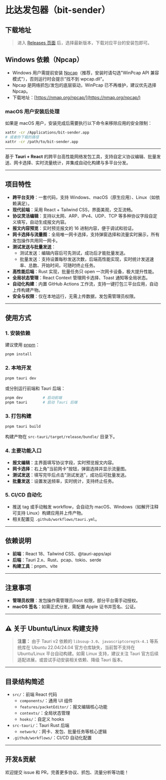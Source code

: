 # 比达发包器（bit-sender）

## 下载地址

> 进入 [Releases 页面](../../releases/latest) 后，选择最新版本，下载对应平台的安装包即可。


## Windows 依赖（Npcap）

- Windows 用户需提前安装 [Npcap](https://nmap.org/npcap/)（推荐，安装时请勾选"WinPcap API 兼容模式"），否则运行时会提示"找不到 wpcap.dll"。
- Npcap 是网络抓包/发包的底层驱动，WinPcap 已不再维护，建议优先选择 Npcap。
- 下载地址：[https://nmap.org/npcap/](https://nmap.org/npcap/)


### macOS 用户安装后处理

如果是 macOS 用户，安装完成后需要执行以下命令来移除应用的安全限制：

```bash
xattr -cr /Applications/bit-sender.app
# 或者你下载的路径
xattr -cr /path/to/bit-sender.app
```


---

基于 **Tauri + React** 的跨平台高性能网络发包工具，支持自定义协议编辑、批量发送、网卡选择、实时流量统计，并集成自动化构建与多平台分发。

---

## 项目特性

- **跨平台支持**：一套代码，支持 Windows、macOS（原生应用）、Linux（如依赖满足）。
- **现代前端**：采用 React + Tailwind CSS，界面美观，交互流畅。
- **协议灵活编辑**：支持以太网、ARP、IPv4、UDP、TCP 等多种协议字段自定义填写，自动生成报文内容。
- **报文内容预览**：实时预览报文的 16 进制内容，便于调试和验证。
- **网卡选择与流量图**：全局唯一网卡选择，支持弹窗选择和流量实时展示，所有发包操作共用同一网卡。
- **测试发送与批量发送**：
  - 测试发送：编辑内容后可先测试，成功后才能批量发送。
  - 批量发送：支持设置每秒发送次数，后端高性能实现，实时统计发送速率、总数、开始时间，可随时终止任务。
- **高性能后端**：Rust 实现，批量任务只 open 一次网卡设备，极大提升性能。
- **全局状态管理**：React Context 管理网卡选择、Toast 通知等全局状态。
- **自动化构建**：内置 GitHub Actions 工作流，支持一键打包三平台应用，自动上传构建产物。
- **安全与权限**：仅在本地运行，无需上传数据，发包需管理员权限。

---

## 使用方式

### 1. 安装依赖

建议使用 [pnpm](https://pnpm.io/)：

```bash
pnpm install
```

### 2. 本地开发

```bash
pnpm tauri dev
```
或分别运行前端和 Tauri 后端：

```bash
pnpm dev         # 启动前端
pnpm tauri       # 启动 Tauri 后端
```

### 3. 打包构建

```bash
pnpm tauri build
```
构建产物在 `src-tauri/target/release/bundle/` 目录下。

### 4. 主要功能入口

- **报文编辑**：主界面填写协议字段，实时预览报文内容。
- **网卡选择**：右上角"当前网卡"按钮，弹窗选择并显示流量图。
- **测试发送**：填写完毕后点击"测试发送"，成功后可批量发送。
- **批量发送**：设置发送频率，实时统计，支持终止任务。

### 5. CI/CD 自动化

- 推送 tag 或手动触发 workflow，会自动为 macOS、Windows（如解开注释可支持 Linux）构建应用并上传产物。
- 相关配置见 `.github/workflows/tauri.yml`。

---

## 依赖说明

- **前端**：React 18、Tailwind CSS、@tauri-apps/api
- **后端**：Tauri 2.x、Rust、pcap、tokio、serde
- **构建工具**：pnpm、vite

---

## 注意事项

- **管理员权限**：发包操作需管理员/root 权限，部分平台需手动授权。
- **macOS 签名**：如需正式分发，需配置 Apple 证书并签名、公证。

---

## ⚠️ 关于 Ubuntu/Linux 构建支持

> **注意：** 由于 Tauri v2 依赖的 `libsoup-3.0`、`javascriptcoregtk-4.1` 等系统库在 Ubuntu 22.04/24.04 官方仓库缺失，当前暂不支持在 Ubuntu/Linux 平台自动构建。如需 Linux 支持，建议关注 Tauri 官方后续适配进展，或尝试手动安装相关依赖、降级 Tauri 版本。

---

## 目录结构简述

- `src/`：前端 React 代码
  - `components/`：通用 UI 组件
  - `features/packetEditor/`：报文编辑核心功能
  - `contexts/`：全局状态管理
  - `hooks/`：自定义 hooks
- `src-tauri/`：Tauri Rust 后端
  - `network/`：网卡、发包、批量任务等核心逻辑
- `.github/workflows/`：CI/CD 自动化配置

---

## 开发&贡献

欢迎提交 issue 和 PR，完善更多协议、抓包、流量分析等功能！
